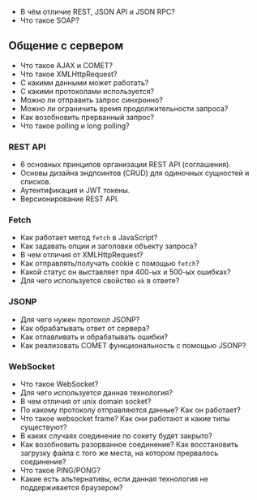 - В чём отличие REST, JSON API и JSON RPC?
- Что такое SOAP?

## Общение с сервером

* Что такое AJAX и COMET?
* Что такое XMLHttpRequest?
* С какими данными может работать?
* С какими протоколами используется?
* Можно ли отправить запрос синхронно?
* Можно ли ограничить время продолжительности запроса?
* Как возобновить прерванный запрос?
* Что такое polling и long polling?

### REST API

- 6 основных принципов организации REST API (соглашения).
- Основы дизайна эндпоинтов (CRUD) для одиночных сущностей и списков.
- Аутентификация и JWT токены.
- Версионирование REST API.

### Fetch

* Как работает метод `fetch` в JavaScript?
* Как задавать опции и заголовки объекту запроса?
* В чем отличия от XMLHttpRequest?
* Как отправлять/получать cookie с помощью `fetch`?
* Какой статус он выставляет при 400-ых и 500-ых ошибках?
* Для чего используется свойство `ok` в ответе?

### JSONP

* Для чего нужен протокол JSONP?
* Как обрабатывать ответ от сервера?
* Как отлавливать и обрабатывать ошибки?
* Как реализовать COMET функциональность с помощью JSONP?

### WebSocket

* Что такое WebSocket?
* Для чего используется данная технология?
* В чем отличия от unix domain socket?
* По какому протоколу отправляются данные? Как он работает?
* Что такое websocket frame? Как они работают и какие типы существуют?
* В каких случаях соединение по сокету будет закрыто?
* Как возобновить разорванное соединение? Как восстановить загрузку файла с того же места, на котором прервалось соединение?
* Что такое PING/PONG?
* Какие есть альтернативы, если данная технология не поддерживается браузером?
